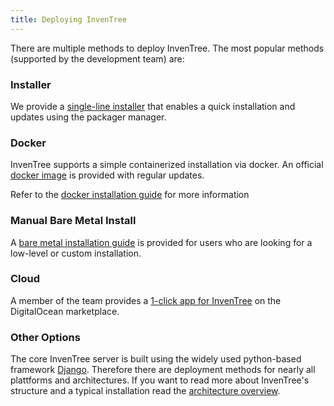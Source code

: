 ```yaml
---
title: Deploying InvenTree
---
```


There are multiple methods to deploy InvenTree. The most popular methods (supported by the development team) are:

### Installer
We provide a [single-line installer](https://inventree.readthedocs.io/en/latest/start/installer/) that enables a quick installation and updates using the packager manager.

### Docker

InvenTree supports a simple containerized installation via docker. An official [docker image](https://hub.docker.com/r/inventree/inventree/) is provided with regular updates. 

Refer to the [docker installation guide](https://inventree.readthedocs.io/en/latest/start/docker/) for more information

### Manual Bare Metal Install

A [bare metal installation guide](https://inventree.readthedocs.io/en/latest/start/intro/) is provided for users who are looking for a low-level or custom installation. 

### Cloud

A member of the team provides a [1-click app for InvenTree](https://marketplace.digitalocean.com/apps/inventree?refcode=d6172576d014&action=deploy) on the DigitalOcean marketplace.

### Other Options

The core InvenTree server is built using the widely used python-based framework [Django](https://djangoproject.com/). Therefore there are  deployment methods for nearly all plattforms and architectures. If you want to read more about InvenTree's structure and a typical installation read the [architecture overview](../contribute/code/architecture).

